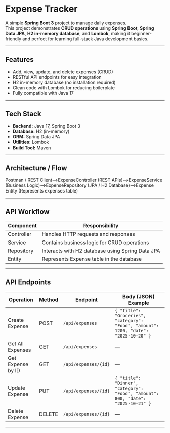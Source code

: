 # Expense Tracker

A simple **Spring Boot 3** project to manage daily expenses.  
This project demonstrates **CRUD operations** using **Spring Boot**, **Spring Data JPA**, **H2 in-memory database**, and **Lombok**, making it beginner-friendly and perfect for learning full-stack Java development basics.

---

## Features
- Add, view, update, and delete expenses (CRUD)
- RESTful API endpoints for easy integration
- H2 in-memory database (no installation required)
- Clean code with Lombok for reducing boilerplate
- Fully compatible with Java 17

---

## Tech Stack
- **Backend:** Java 17, Spring Boot 3  
- **Database:** H2 (in-memory)  
- **ORM:** Spring Data JPA  
- **Utilities:** Lombok  
- **Build Tool:** Maven  

---

## Architecture / Flow
Postman / REST Client-->ExpenseController (REST APIs)-->ExpenseService (Business Logic)-->ExpenseRepository (JPA / H2 Database)-->Expense Entity (Represents expenses table)


---

## API Workflow
| Component  | Responsibility |
|-----------|----------------|
| Controller | Handles HTTP requests and responses |
| Service    | Contains business logic for CRUD operations |
| Repository | Interacts with H2 database using Spring Data JPA |
| Entity     | Represents Expense table in the database |

---

## API Endpoints

| Operation        | Method | Endpoint                  | Body (JSON) Example |
|-----------------|--------|--------------------------|------------------|
| Create Expense   | POST   | `/api/expenses`          | `{ "title": "Groceries", "category": "Food", "amount": 1200, "date": "2025-10-20" }` |
| Get All Expenses | GET    | `/api/expenses`          | — |
| Get Expense by ID| GET    | `/api/expenses/{id}`     | — |
| Update Expense   | PUT    | `/api/expenses/{id}`     | `{ "title": "Dinner", "category": "Food", "amount": 800, "date": "2025-10-21" }` |
| Delete Expense   | DELETE | `/api/expenses/{id}`     | — |

---



